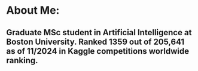 # About Me:
Graduate MSc student in Artificial Intelligence at Boston University. Ranked 1359 out of 205,641 as of 11/2024 in Kaggle competitions worldwide ranking. 
---
